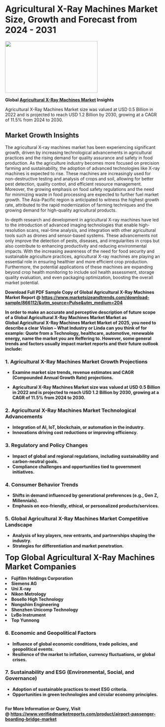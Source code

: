 <H1>Agricultural X-Ray Machines Market Size, Growth and Forecast from 2024 - 2031</H1><img class="aligncenter size-medium wp-image-584254" src="https://thirdeyenews.in/wp-content/uploads/2024/09/Global-Market-Research-300x168.jpeg" alt="" width="300" height="168" /><p><strong>Global&nbsp;<a href="https://www.marketsizeandtrends.com/download-sample/866112/&amp;utm_source=Pulse&amp;utm_medium=204">Agricultural X-Ray Machines Market</a> Insights</strong></p><p>Agricultural X-Ray Machines Market size was valued at USD 0.5 Billion in 2022 and is projected to reach USD 1.2 Billion by 2030, growing at a CAGR of 11.5% from 2024 to 2030.</p><p><h2>Market Growth Insights</h2> <p>The agricultural X-ray machines market has been experiencing significant growth, driven by increasing technological advancements in agricultural practices and the rising demand for quality assurance and safety in food production. As the agriculture industry becomes more focused on precision farming and sustainability, the adoption of advanced technologies like X-ray machines is expected to rise. These machines are increasingly used for non-destructive testing and analysis of crops and soil, allowing for better pest detection, quality control, and efficient resource management. Moreover, the growing emphasis on food safety regulations and the need for minimizing waste in food processing are expected to further fuel market growth. The Asia-Pacific region is anticipated to witness the highest growth rate, attributed to the rapid modernization of farming techniques and the growing demand for high-quality agricultural products.</p> <p><strong></strong></p> <p>In-depth research and development in agricultural X-ray machines have led to the introduction of advanced imaging technologies that enable high-resolution scans, real-time analysis, and integration with other agricultural tools such as drones and sensor-based systems. These advancements not only improve the detection of pests, diseases, and irregularities in crops but also contribute to enhancing productivity and reducing environmental impacts. With the increasing awareness of the need for food security and sustainable agriculture practices, agricultural X-ray machines are playing an essential role in ensuring healthier and more efficient crop production. Furthermore, the potential applications of these machines are expanding beyond crop health monitoring to include soil health assessment, storage quality evaluation, and even packaging optimization, boosting the overall market potential.</p> <p><strong></p><p><span class=""><strong>Download Full PDF Sample Copy of Global Agricultural X-Ray Machines Market Report</strong> @ <a href="https://www.marketsizeandtrends.com/download-sample/866112/&amp;utm_source=Pulse&amp;utm_medium=204" target="_blank">https://www.marketsizeandtrends.com/download-sample/866112/&amp;utm_source=Pulse&amp;utm_medium=204</a></span></p><p>In order to make an accurate and perceptive description of future scope of a Global&nbsp;Agricultural X-Ray Machines Market Market as Global&nbsp;Agricultural X-Ray Machines Market Market of 2025, you need to describe a clear Vision &ndash; What Industry or Linda can you think of for example: Quote from a Technology, healthcare, automotive, renewable energy, name the market you are Reffering to. However, some general trends and factors usually impact market reports and their future outlook include:</p><h3>1.&nbsp;<strong>Agricultural X-Ray Machines Market Growth Projections</strong></h3><ul><li>Examine market size trends, revenue estimates and CAGR (Compounded Annual Growth Rate) projections.</li><li><p>Agricultural X-Ray Machines Market size was valued at USD 0.5 Billion in 2022 and is projected to reach USD 1.2 Billion by 2030, growing at a CAGR of 11.5% from 2024 to 2030.</p></li></ul><h3>2.&nbsp;<strong>Agricultural X-Ray Machines Market Technological Advancements</strong></h3><ul><li>Integration of AI, IoT, blockchain, or automation in the industry.</li><li>Innovations driving cost reductions or improving efficiency.</li></ul><h3>3.&nbsp;<strong>Regulatory and Policy Changes</strong></h3><ul><li>Impact of global and regional regulations, including sustainability and carbon-neutral goals.</li><li>Compliance challenges and opportunities tied to government initiatives.</li></ul><h3>4.&nbsp;<strong>Consumer Behavior Trends</strong></h3><ul><li>Shifts in demand influenced by generational preferences (e.g., Gen Z, Millennials).</li><li>Emphasis on eco-friendly, ethical, or personalized products/services.</li></ul><h3>5.&nbsp;<strong>Global Agricultural X-Ray Machines Market Competitive Landscape</strong></h3><ul><li>Analysis of key players, new entrants, and partnerships shaping the industry.</li><li>Strategies for differentiation and market penetration.</li></ul><p data-pm-slice="1 1 []"><span style="color: inherit; font-family: inherit; font-size: 25px;">Top Global Agricultural X-Ray Machines Market Companies</span></p><div class="" data-test-id=""><p><li>Fujifilm Holdings Corporation</li><li> Siemens AG</li><li> Uni X-ray</li><li> Nikon Metrology</li><li> Bosello High Technology</li><li> Nongshim Engineering</li><li> Shenzhen Unicomp Technology</li><li> LvBo Instrument</li><li> Top Yunnong</li></p></div><h3>6.&nbsp;<strong>Economic and Geopolitical Factors</strong></h3><ul><li>Influence of global economic conditions, trade policies, and geopolitical events.</li><li>Resilience of the market to inflation, currency fluctuations, or global crises.</li></ul><h3>7.&nbsp;<strong>Sustainability and ESG (Environmental, Social, and Governance)</strong></h3><ul><li>Adoption of sustainable practices to meet ESG criteria.</li><li>Opportunities in green technologies and circular economy principles.</li></ul><h2><strong style="font-size: 14px;">For More Information or Query, Visit @&nbsp;</strong><a style="background-color: #ffffff; font-size: 14px;" href="https://www.marketsizeandtrends.com/report/agricultural-x-ray-machines-market/" target="_blank">https://www.verifiedmarketreports.com/product/airport-passenger-boarding-bridge-market</a></h2>
